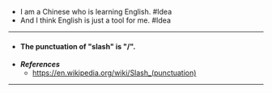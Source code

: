 - I am a Chinese who is learning English. #Idea
- And I think English is just a tool for me. #Idea
- ---
- #### The punctuation of "slash" is "/".
- ***References***
    - https://en.wikipedia.org/wiki/Slash_(punctuation)
- ---
